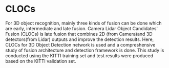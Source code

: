 # CLOCs
For 3D object recognition, mainly three kinds of fusion can be done which are early, intermediate and late fusion.  Camera Lidar Object Candidates' Fusion (CLOCs) is late fusion that combines 2D (from Camera)and 3D detectors(from Lidar) outputs and improve the detection results. 
Here, CLOCs for 3D Object Detection network is used and a compreshensive study of fusion architecture and detection framework is done. This study is conducted using the KITTI  training set and test results were produced based on the KITTI validation set.
